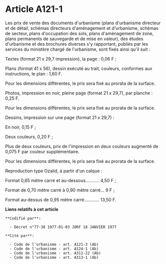 # Article A121-1

Les prix de vente des documents d'urbanisme (plans d'urbanisme directeur et de détail, schémas directeurs d'aménagement et
d'urbanisme, schémas de secteur, plans d'occupation des sols, plans d'aménagement de zone, plans permanents de sauvegarde et
de mise en valeur), des études d'urbanisme et des brochures diverses s'y rapportant, publiés par les services du ministère
chargé de l'urbanisme, sont fixés ainsi qu'il suit :

Textes (format 21 x 29,7 impression), la page : 0,06 F ;

Plans (format 41 x 56), dessin exécuté au trait, couleurs, conformes aux instructions, le plan : 1,60 F.

Pour les dimensions différentes, le prix sera fixé au prorata de la surface.

Photos, impression en noir, pleine page (format 21 x 29,7), par planche : 0,25 F.

Pour les dimensions différentes, le prix sera fixé au prorata de la surface.

Dessins, impression sur une page (format 21 x 29,7) :

En noir, 0,15 F ;

Deux couleurs, 0,20 F ;

Plus de deux couleurs, prix de l'impression en deux couleurs augmenté de 0,075 F par couleur supplémentaire.

Pour les dimensions différentes, le prix sera fixé au prorata de la surface.

Reproduction type Ozalid, à partir d'un calque :

Format 0,65 mètre carré et au-dessous...........   4,50 F ;

Format de 0,70 mètre carré à 0,90 mètre carré...   9    F ;

Format au-dessus de 0,95 mètre carré............  13,50 F.

**Liens relatifs à cet article**

	**Codifié par**:

	  - Décret n°77-38 1977-01-03 JORF 18 JANVIER 1977

	**Cité par**:

	  - Code de l'urbanisme - art. A121-3 (Ab)
	  - Code de l'urbanisme - art. A124-1 (Ab)
	  - Code de l'urbanisme - art. A311-22 (Ab)
	  - Code de l'urbanisme - art. A313-1 (Ab)
